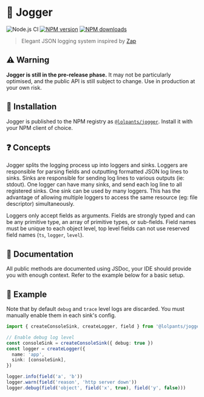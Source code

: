 # 🏃 Jogger

![Node.js CI](https://github.com/lolPants/jogger/workflows/Node.js%20CI/badge.svg?branch=master)
[![NPM version](https://img.shields.io/npm/v/@lolpants/jogger.svg?maxAge=3600)](https://www.npmjs.com/package/@lolpants/jogger)
[![NPM downloads](https://img.shields.io/npm/dt/@lolpants/jogger.svg?maxAge=3600)](https://www.npmjs.com/package/@lolpants/jogger)

> Elegant JSON logging system inspired by [Zap](https://github.com/uber-go/zap)

## ⚠️ Warning

**Jogger is still in the pre-release phase.** It may not be particularly optimised, and the public API is still subject to change. Use in production at your own risk.

## 💾 Installation

Jogger is published to the NPM registry as [`@lolpants/jogger`](https://www.npmjs.com/package/@lolpants/jogger). Install it with your NPM client of choice.

## ❓ Concepts

Jogger splits the logging process up into loggers and sinks. Loggers are responsible for parsing fields and outputting formatted JSON log lines to sinks.
Sinks are responsible for sending log lines to various outputs (ie: stdout). One logger can have many sinks, and send each log line to all registered sinks. One sink can be used by many loggers. This has the advantage of allowing multiple loggers to access the same resource (eg: file descriptor) simultaneously.

Loggers only accept fields as arguments. Fields are strongly typed and can be any primitive type, an array of primitive types, or sub-fields. Field names must be unique to each object level, top level fields can not use reserved field names (`ts`, `logger`, `level`).

## 📝 Documentation

All public methods are documented using JSDoc, your IDE should provide you with enough context. Refer to the example below for a basic setup.

## 🚀 Example

Note that by default `debug` and `trace` level logs are discarded. You must manually enable them in each sink's config.

```ts
import { createConsoleSink, createLogger, field } from '@lolpants/jogger'

// Enable debug log level
const consoleSink = createConsoleSink({ debug: true })
const logger = createLogger({
  name: 'app',
  sink: [consoleSink],
})

logger.info(field('a', 'b'))
logger.warn(field('reason', 'http server down'))
logger.debug(field('object', field('x', true), field('y', false)))
```
